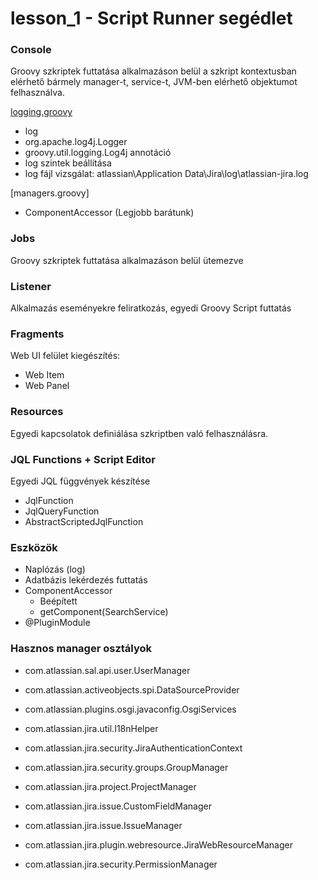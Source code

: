 # lesson_1 - Script Runner segédlet

### Console

Groovy szkriptek futtatása alkalmazáson belül a szkript kontextusban elérhető bármely manager-t, service-t, JVM-ben elérhető objektumot felhasználva.

[logging.groovy](console/logging.groovy)
- log
- org.apache.log4j.Logger 
- groovy.util.logging.Log4j annotáció
- log szintek beállítása
- log fájl vizsgálat: atlassian\Application Data\Jira\log\atlassian-jira.log

[managers.groovy]
- ComponentAccessor (Legjobb barátunk)

### Jobs

Groovy szkriptek futtatása alkalmazáson belül ütemezve

### Listener

Alkalmazás eseményekre feliratkozás, egyedi Groovy Script futtatás

### Fragments

Web UI felület kiegészítés:

- Web Item
- Web Panel

### Resources

Egyedi kapcsolatok definiálása szkriptben való felhasználásra.

### JQL Functions + Script Editor

Egyedi JQL függvények készítése

- JqlFunction
- JqlQueryFunction
- AbstractScriptedJqlFunction

### Eszközök

- Naplózás (log)
- Adatbázis lekérdezés futtatás
- ComponentAccessor
  - Beépített
  - getComponent(SearchService)
- @PluginModule

### Hasznos manager osztályok

- com.atlassian.sal.api.user.UserManager

- com.atlassian.activeobjects.spi.DataSourceProvider

- com.atlassian.plugins.osgi.javaconfig.OsgiServices

- com.atlassian.jira.util.I18nHelper
- com.atlassian.jira.security.JiraAuthenticationContext
- com.atlassian.jira.security.groups.GroupManager
- com.atlassian.jira.project.ProjectManager
- com.atlassian.jira.issue.CustomFieldManager
- com.atlassian.jira.issue.IssueManager
- com.atlassian.jira.plugin.webresource.JiraWebResourceManager
- com.atlassian.jira.security.PermissionManager
